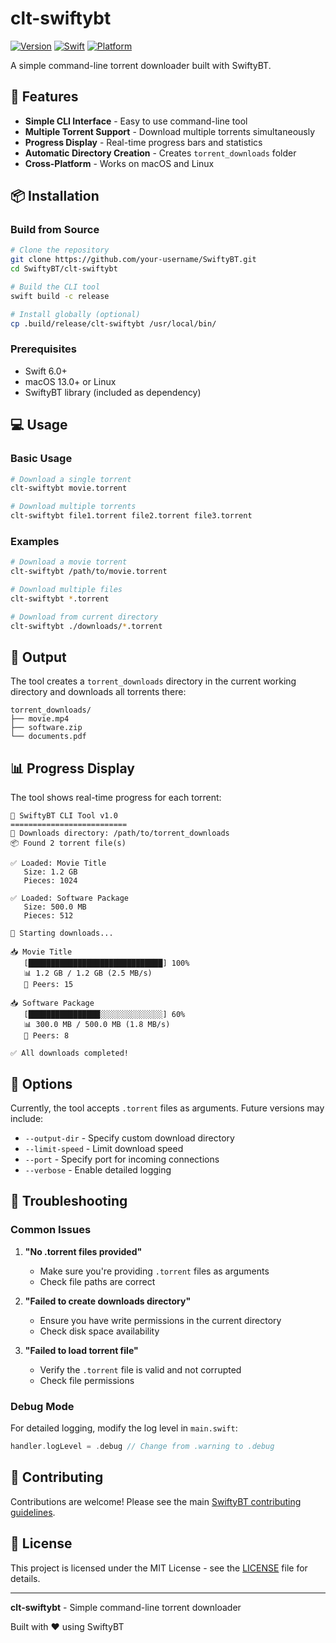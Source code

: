 # clt-swiftybt

[![Version](https://img.shields.io/badge/Version-1.0.0-blue.svg)](https://github.com/your-username/SwiftyBT)
[![Swift](https://img.shields.io/badge/Swift-6.0+-orange.svg)](https://swift.org)
[![Platform](https://img.shields.io/badge/Platform-macOS%20%7C%20Linux-blue.svg)](https://swift.org)

A simple command-line torrent downloader built with SwiftyBT.

## 🚀 Features

- **Simple CLI Interface** - Easy to use command-line tool
- **Multiple Torrent Support** - Download multiple torrents simultaneously
- **Progress Display** - Real-time progress bars and statistics
- **Automatic Directory Creation** - Creates `torrent_downloads` folder
- **Cross-Platform** - Works on macOS and Linux

## 📦 Installation

### Build from Source

```bash
# Clone the repository
git clone https://github.com/your-username/SwiftyBT.git
cd SwiftyBT/clt-swiftybt

# Build the CLI tool
swift build -c release

# Install globally (optional)
cp .build/release/clt-swiftybt /usr/local/bin/
```

### Prerequisites

- Swift 6.0+
- macOS 13.0+ or Linux
- SwiftyBT library (included as dependency)

## 💻 Usage

### Basic Usage

```bash
# Download a single torrent
clt-swiftybt movie.torrent

# Download multiple torrents
clt-swiftybt file1.torrent file2.torrent file3.torrent
```

### Examples

```bash
# Download a movie torrent
clt-swiftybt /path/to/movie.torrent

# Download multiple files
clt-swiftybt *.torrent

# Download from current directory
clt-swiftybt ./downloads/*.torrent
```

## 📁 Output

The tool creates a `torrent_downloads` directory in the current working directory and downloads all torrents there:

```
torrent_downloads/
├── movie.mp4
├── software.zip
└── documents.pdf
```

## 📊 Progress Display

The tool shows real-time progress for each torrent:

```
🌊 SwiftyBT CLI Tool v1.0
==========================
📁 Downloads directory: /path/to/torrent_downloads
📦 Found 2 torrent file(s)

✅ Loaded: Movie Title
   Size: 1.2 GB
   Pieces: 1024

✅ Loaded: Software Package
   Size: 500.0 MB
   Pieces: 512

🚀 Starting downloads...

📥 Movie Title
   [██████████████████████████████] 100%
   📊 1.2 GB / 1.2 GB (2.5 MB/s)
   👥 Peers: 15

📥 Software Package
   [████████████████░░░░░░░░░░░░░░] 60%
   📊 300.0 MB / 500.0 MB (1.8 MB/s)
   👥 Peers: 8

✅ All downloads completed!
```

## 🔧 Options

Currently, the tool accepts `.torrent` files as arguments. Future versions may include:

- `--output-dir` - Specify custom download directory
- `--limit-speed` - Limit download speed
- `--port` - Specify port for incoming connections
- `--verbose` - Enable detailed logging

## 🐛 Troubleshooting

### Common Issues

1. **"No .torrent files provided"**
   - Make sure you're providing `.torrent` files as arguments
   - Check file paths are correct

2. **"Failed to create downloads directory"**
   - Ensure you have write permissions in the current directory
   - Check disk space availability

3. **"Failed to load torrent file"**
   - Verify the `.torrent` file is valid and not corrupted
   - Check file permissions

### Debug Mode

For detailed logging, modify the log level in `main.swift`:

```swift
handler.logLevel = .debug // Change from .warning to .debug
```

## 🤝 Contributing

Contributions are welcome! Please see the main [SwiftyBT contributing guidelines](../CONTRIBUTING.md).

## 📄 License

This project is licensed under the MIT License - see the [LICENSE](../LICENSE) file for details.

---

**clt-swiftybt** - Simple command-line torrent downloader

Built with ❤️ using SwiftyBT 
